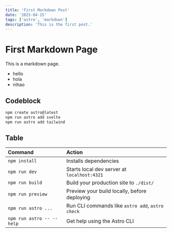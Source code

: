 ```yaml
---
title: 'First Markdown Post'
date: '2025-04-15'
tags: ['astro', 'markdown']
description: 'This is the first post.'
---
```


# First Markdown Page

This is a markdown page.

- hello
- hola
- nihao

## Codeblock

```sh
npm create astro@latest
npm run astro add svelte
npm run astro add tailwind
```

## Table

| Command                   | Action                                           |
| :------------------------ | :----------------------------------------------- |
| `npm install`             | Installs dependencies                            |
| `npm run dev`             | Starts local dev server at `localhost:4321`      |
| `npm run build`           | Build your production site to `./dist/`          |
| `npm run preview`         | Preview your build locally, before deploying     |
| `npm run astro ...`       | Run CLI commands like `astro add`, `astro check` |
| `npm run astro -- --help` | Get help using the Astro CLI                     |
